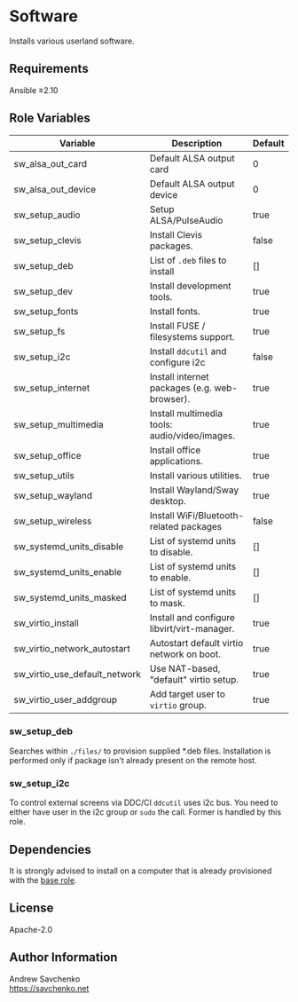 # Software

Installs various userland software.

## Requirements

Ansible ≥2.10

## Role Variables

| Variable                      | Description                                   | Default |
|-------------------------------|-----------------------------------------------|---------|
| sw_alsa_out_card              | Default ALSA output card                      | 0       |
| sw_alsa_out_device            | Default ALSA output device                    | 0       |
| sw_setup_audio                | Setup ALSA/PulseAudio                         | true    |
| sw_setup_clevis               | Install Clevis packages.                      | false   |
| sw_setup_deb                  | List of `.deb` files to install               | []      |
| sw_setup_dev                  | Install development tools.                    | true    |
| sw_setup_fonts                | Install fonts.                                | true    |
| sw_setup_fs                   | Install FUSE / filesystems support.           | true    |
| sw_setup_i2c                  | Install `ddcutil` and configure i2c           | false   |
| sw_setup_internet             | Install internet packages (e.g. web-browser). | true    |
| sw_setup_multimedia           | Install multimedia tools: audio/video/images. | true    |
| sw_setup_office               | Install office applications.                  | true    |
| sw_setup_utils                | Install various utilities.                    | true    |
| sw_setup_wayland              | Install Wayland/Sway desktop.                 | true    |
| sw_setup_wireless             | Install WiFi/Bluetooth-related packages       | false   |
| sw_systemd_units_disable      | List of systemd units to disable.             | []      |
| sw_systemd_units_enable       | List of systemd units to enable.              | []      |
| sw_systemd_units_masked       | List of systemd units to mask.                | []      |
| sw_virtio_install             | Install and configure libvirt/virt-manager.   | true    |
| sw_virtio_network_autostart   | Autostart default virtio network on boot.     | true    |
| sw_virtio_use_default_network | Use NAT-based, "default" virtio setup.        | true    |
| sw_virtio_user_addgroup       | Add target user to `virtio` group.            | true    |

### sw_setup_deb

Searches within `./files/` to provision supplied \*.deb files. Installation is performed only if package isn't already present on the remote host.

### sw_setup_i2c

To control external screens via DDC/CI `ddcutil` uses i2c bus. You need to either have user in the i2c group or `sudo` the call. Former is handled by this role.


## Dependencies

It is strongly advised to install on a computer that is already provisioned with the [base role](../base/).


## License

Apache-2.0


## Author Information

Andrew Savchenko\
https://savchenko.net
